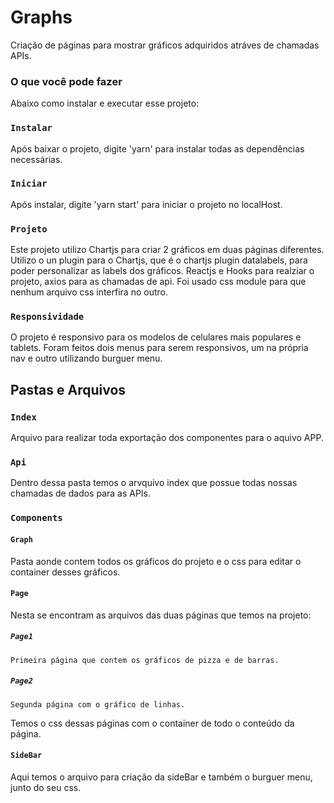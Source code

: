 # Graphs

Criação de páginas para mostrar gráficos adquiridos atráves de chamadas APIs.

### O que você pode fazer

Abaixo como instalar e executar esse projeto:

### `Instalar`

Após baixar o projeto, digite 'yarn' para instalar todas as dependências necessárias.

### `Iniciar`

Após instalar, digite 'yarn start' para iniciar o projeto no localHost.

### `Projeto`

Este projeto utilizo Chartjs para criar 2 gráficos em duas páginas diferentes.
Utilizo o un plugin para o Chartjs, que é o chartjs plugin datalabels, para poder personalizar as labels dos gráficos.
Reactjs e Hooks para realziar o projeto, axios para as chamadas de api.
Foi usado css module para que nenhum arquivo css interfira no outro.

### `Responsividade`

O projeto é responsivo para os modelos de celulares mais populares e tablets.
Foram feitos dois menus para serem responsivos, um na própria nav e outro utilizando burguer menu.

## Pastas e Arquivos

### `Index`

Arquivo para realizar toda exportação dos componentes para o aquivo APP.

### `Api`

Dentro dessa pasta temos o arvquivo index que possue todas nossas chamadas de dados para as APIs.

### `Components`

#### `Graph`

Pasta aonde contem todos os gráficos do projeto e o css para editar o container desses gráficos.

#### `Page`

Nesta se encontram as arquivos das duas páginas que temos na projeto:
  ##### `Page1`
    Primeira página que contem os gráficos de pizza e de barras.
  ##### `Page2`
    Segunda página com o gráfico de linhas.

Temos o css dessas páginas com o container de todo o conteúdo da página.

#### `SideBar`

Aqui temos o arquivo para criação da sideBar e também o burguer menu, junto do seu css.
